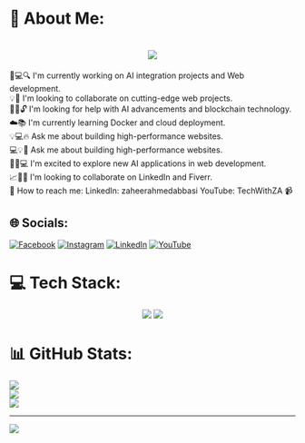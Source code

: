 
# 💫 About Me:
<h1 align="center">
  <a href="https://git.io/typing-svg">
<img src="https://readme-typing-svg.demolab.com?font=Montserrat&weight=500&size=24&duration=2000&pause=1000&center=true&vCenter=true&random=false&width=435&lines=Hi+there!+%F0%9F%91%8B+I'm+Zaheer+Ahmed" />
  </a>
</h1>🤖💻🔍 I'm currently working on AI integration projects and Web development. <br>
💡🎉 I'm looking to collaborate on cutting-edge web projects. <br>
🤔💭🔓 I'm looking for help with AI advancements and blockchain technology. <br>
☁️📚 I'm currently learning Docker and cloud deployment. <br>
💡💻🔥 Ask me about building high-performance websites. <br>
💻💡🎯 Ask me about building high-performance websites. <br>
🚀🤖💻 I'm excited to explore new AI applications in web development. <br>
📈💼👥 I'm looking to collaborate on LinkedIn and Fiverr. <br>
📲 How to reach me: LinkedIn: zaheerahmedabbasi YouTube: TechWithZA 📹 

## 🌐 Socials:
[![Facebook](https://img.shields.io/badge/Facebook-%231877F2.svg?logo=Facebook&logoColor=white)](https://facebook.com/zaheerahmadabbasi) [![Instagram](https://img.shields.io/badge/Instagram-%23E4405F.svg?logo=Instagram&logoColor=white)](https://instagram.com/zaheer_abbasi99) [![LinkedIn](https://img.shields.io/badge/LinkedIn-%230077B5.svg?logo=linkedin&logoColor=white)](https://linkedin.com/in/zaheerahmedabbasi) [![YouTube](https://img.shields.io/badge/YouTube-%23FF0000.svg?logo=YouTube&logoColor=white)](https://youtube.com/@ZA_Innov8) 

# 💻 Tech Stack:
<div align="center">
    <img src="https://skillicons.dev/icons?i=react,prisma,redux,anaconda,html,css,vscode,github,figma,tailwind,git,docker,postgres" />
    <img src="https://skillicons.dev/icons?i=postman,python,javascript,typescript,mongodb,fastapi,tensorflow,nextjs,mysql,flask" /><br>
</div>

# 📊 GitHub Stats:
![](https://github-readme-stats.vercel.app/api?username=NxtGen-Dev-ZAH&theme=blueberry&hide_border=false&include_all_commits=false&count_private=false)<br/>
![](https://github-readme-streak-stats.herokuapp.com/?user=NxtGen-Dev-ZAH&theme=blueberry&hide_border=false)<br/>
![](https://github-readme-stats.vercel.app/api/top-langs/?username=NxtGen-Dev-ZAH&theme=blueberry&hide_border=false&include_all_commits=false&count_private=false&layout=compact)

---
[![](https://visitcount.itsvg.in/api?id=NxtGen-Dev-ZAH&icon=5&color=1)](https://visitcount.itsvg.in)

<!-- Proudly created with GPRM ( https://gprm.itsvg.in ) -->
<!---
NxtGen-Dev-ZAH/NxtGen-Dev-ZAH is a ✨ special ✨ repository because its `README.md` (this file) appears on your GitHub profile.
You can click the Preview link to take a look at your changes.
--->
